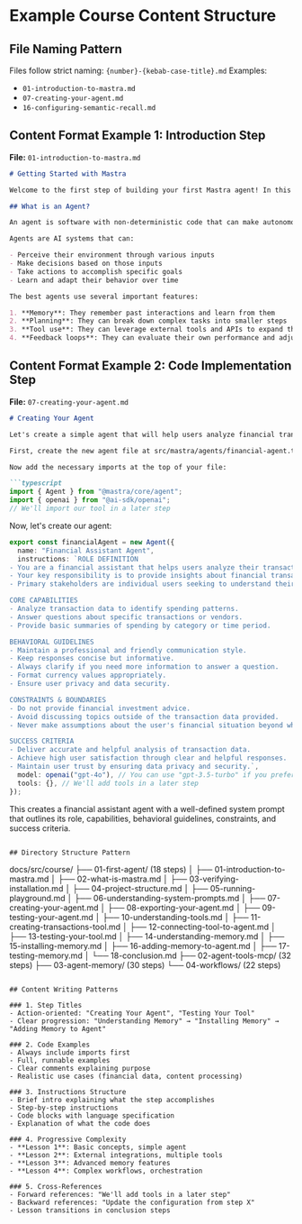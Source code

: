 # Example Course Content Structure

## File Naming Pattern
Files follow strict naming: `{number}-{kebab-case-title}.md`
Examples:
- `01-introduction-to-mastra.md`
- `07-creating-your-agent.md`
- `16-configuring-semantic-recall.md`

## Content Format Example 1: Introduction Step
**File:** `01-introduction-to-mastra.md`

```markdown
# Getting Started with Mastra

Welcome to the first step of building your first Mastra agent! In this lesson, you'll learn how to create a simple agent that can read data from a public Google Sheet using a custom tool function.

## What is an Agent?

An agent is software with non-deterministic code that can make autonomous decisions based on inputs and environment rather than following fixed, predictable instructions every time.

Agents are AI systems that can:

- Perceive their environment through various inputs
- Make decisions based on those inputs
- Take actions to accomplish specific goals
- Learn and adapt their behavior over time

The best agents use several important features:

1. **Memory**: They remember past interactions and learn from them
2. **Planning**: They can break down complex tasks into smaller steps
3. **Tool use**: They can leverage external tools and APIs to expand their capabilities
4. **Feedback loops**: They can evaluate their own performance and adjust accordingly
```

## Content Format Example 2: Code Implementation Step
**File:** `07-creating-your-agent.md`

```markdown
# Creating Your Agent

Let's create a simple agent that will help users analyze financial transaction data. We'll create a new file called `agents/financial-agent.ts`.

First, create the new agent file at src/mastra/agents/financial-agent.ts

Now add the necessary imports at the top of your file:

```typescript
import { Agent } from "@mastra/core/agent";
import { openai } from "@ai-sdk/openai";
// We'll import our tool in a later step
```

Now, let's create our agent:

```typescript
export const financialAgent = new Agent({
  name: "Financial Assistant Agent",
  instructions: `ROLE DEFINITION
- You are a financial assistant that helps users analyze their transaction data.
- Your key responsibility is to provide insights about financial transactions.
- Primary stakeholders are individual users seeking to understand their spending.

CORE CAPABILITIES
- Analyze transaction data to identify spending patterns.
- Answer questions about specific transactions or vendors.
- Provide basic summaries of spending by category or time period.

BEHAVIORAL GUIDELINES
- Maintain a professional and friendly communication style.
- Keep responses concise but informative.
- Always clarify if you need more information to answer a question.
- Format currency values appropriately.
- Ensure user privacy and data security.

CONSTRAINTS & BOUNDARIES
- Do not provide financial investment advice.
- Avoid discussing topics outside of the transaction data provided.
- Never make assumptions about the user's financial situation beyond what's in the data.

SUCCESS CRITERIA
- Deliver accurate and helpful analysis of transaction data.
- Achieve high user satisfaction through clear and helpful responses.
- Maintain user trust by ensuring data privacy and security.`,
  model: openai("gpt-4o"), // You can use "gpt-3.5-turbo" if you prefer
  tools: {}, // We'll add tools in a later step
});
```

This creates a financial assistant agent with a well-defined system prompt that outlines its role, capabilities, behavioral guidelines, constraints, and success criteria.
```

## Directory Structure Pattern

```
docs/src/course/
├── 01-first-agent/           (18 steps)
│   ├── 01-introduction-to-mastra.md
│   ├── 02-what-is-mastra.md
│   ├── 03-verifying-installation.md
│   ├── 04-project-structure.md
│   ├── 05-running-playground.md
│   ├── 06-understanding-system-prompts.md
│   ├── 07-creating-your-agent.md
│   ├── 08-exporting-your-agent.md
│   ├── 09-testing-your-agent.md
│   ├── 10-understanding-tools.md
│   ├── 11-creating-transactions-tool.md
│   ├── 12-connecting-tool-to-agent.md
│   ├── 13-testing-your-tool.md
│   ├── 14-understanding-memory.md
│   ├── 15-installing-memory.md
│   ├── 16-adding-memory-to-agent.md
│   ├── 17-testing-memory.md
│   └── 18-conclusion.md
├── 02-agent-tools-mcp/       (32 steps)
├── 03-agent-memory/          (30 steps)
└── 04-workflows/             (22 steps)
```

## Content Writing Patterns

### 1. Step Titles
- Action-oriented: "Creating Your Agent", "Testing Your Tool"  
- Clear progression: "Understanding Memory" → "Installing Memory" → "Adding Memory to Agent"

### 2. Code Examples
- Always include imports first
- Full, runnable examples
- Clear comments explaining purpose
- Realistic use cases (financial data, content processing)

### 3. Instructions Structure
- Brief intro explaining what the step accomplishes
- Step-by-step instructions
- Code blocks with language specification
- Explanation of what the code does

### 4. Progressive Complexity
- **Lesson 1**: Basic concepts, simple agent
- **Lesson 2**: External integrations, multiple tools
- **Lesson 3**: Advanced memory features  
- **Lesson 4**: Complex workflows, orchestration

### 5. Cross-References
- Forward references: "We'll add tools in a later step"
- Backward references: "Update the configuration from step X"
- Lesson transitions in conclusion steps